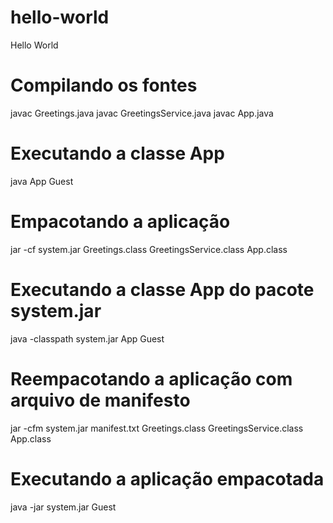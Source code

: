 hello-world
===========

Hello World

# Compilando os fontes
javac Greetings.java 
javac GreetingsService.java 
javac App.java 

# Executando a classe App
java App Guest

# Empacotando a aplicação
jar -cf system.jar Greetings.class GreetingsService.class App.class

# Executando a classe App do pacote system.jar
java -classpath system.jar App Guest

# Reempacotando a aplicação com arquivo de manifesto
jar -cfm system.jar manifest.txt Greetings.class GreetingsService.class App.class

# Executando a aplicação empacotada
java -jar system.jar Guest

